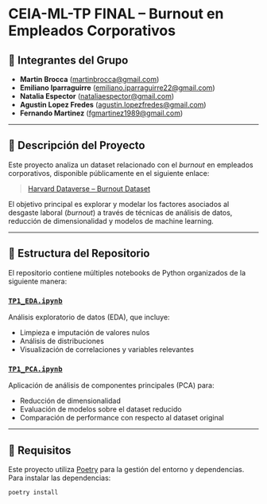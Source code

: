 # CEIA-ML-TP FINAL – Burnout en Empleados Corporativos

## 👥 Integrantes del Grupo

- **Martin Brocca** (<martinbrocca@gmail.com>)
- **Emiliano Iparraguirre** (<emiliano.iparraguirre22@gmail.com>)
- **Natalia Espector** (<nataliaespector@gmail.com>)
- **Agustin Lopez Fredes** (<agustin.lopezfredes@gmail.com>)
- **Fernando Martinez** (<fgmartinez1989@gmail.com>)

---

## 📄 Descripción del Proyecto

Este proyecto analiza un dataset relacionado con el *burnout* en empleados corporativos, disponible públicamente en el siguiente enlace:

> [Harvard Dataverse – Burnout Dataset](https://dataverse.harvard.edu/dataset.xhtml?persistentId=doi:10.7910/DVN/VG6KQD)

El objetivo principal es explorar y modelar los factores asociados al desgaste laboral (*burnout*) a través de técnicas de análisis de datos, reducción de dimensionalidad y modelos de machine learning.

---

## 📂 Estructura del Repositorio

El repositorio contiene múltiples notebooks de Python organizados de la siguiente manera:

### [`TP1_EDA.ipynb`](./TP1_EDA.ipynb)
Análisis exploratorio de datos (EDA), que incluye:
- Limpieza e imputación de valores nulos
- Análisis de distribuciones
- Visualización de correlaciones y variables relevantes

### [`TP1_PCA.ipynb`](./TP1_PCA.ipynb)
Aplicación de análisis de componentes principales (PCA) para:
- Reducción de dimensionalidad
- Evaluación de modelos sobre el dataset reducido
- Comparación de performance con respecto al dataset original

---

## 🚀 Requisitos

Este proyecto utiliza [Poetry](https://python-poetry.org/) para la gestión del entorno y dependencias. Para instalar las dependencias:

```bash
poetry install
